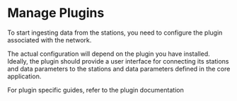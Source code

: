 # Manage Plugins

To start ingesting data from the stations, you need to configure the plugin associated with the network.

The actual configuration will depend on the plugin you have installed. Ideally, the plugin should provide a user
interface for connecting its stations and data parameters to the stations and data parameters defined in the core
application.

For plugin specific guides, refer to the plugin documentation